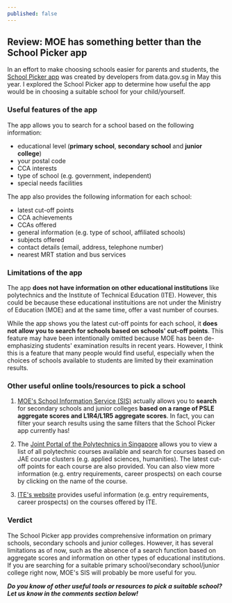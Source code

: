 ```yaml
---
published: false
---
```

## Review: MOE has something better than the School Picker app
In an effort to make choosing schools easier for parents and students, the [School Picker app](https://schoolpicker.sg/intro) was created by developers from data.gov.sg in May this year. I explored the School Picker app to determine how useful the app would be in choosing a suitable school for your child/yourself.

### Useful features of the app
The app allows you to search for a school based on the following information:
- educational level (**primary school**, **secondary school** and **junior college**)
- your postal code
- CCA interests
- type of school (e.g. government, independent)
- special needs facilities 

The app also provides the following information for each school:
- latest cut-off points
- CCA achievements
- CCAs offered
- general information (e.g. type of school, affiliated schools)
- subjects offered
- contact details (email, address, telephone number)
- nearest MRT station and bus services 

### Limitations of the app
The app **does not have information on other educational institutions** like polytechnics and the Institute of Technical Education (ITE). However, this could be because these educational instituitions are not under the Ministry of Education (MOE) and at the same time, offer a vast number of courses. 

While the app shows you the latest cut-off points for each school, it **does not allow you to search for schools based on schools' cut-off points**. This feature may have been intentionally omitted because MOE has been de-emphasizing students' examination results in recent years. However, I think this is a feature that many people would find useful, especially when the choices of schools available to students are limited by their examination results. 

### Other useful online tools/resources to pick a school
1. [MOE's School Information Service (SIS)](http://sis.moe.gov.sg/) actually allows you to **search** for secondary schools and junior colleges **based on a range of PSLE aggregate scores and L1R4/L1R5 aggregate scores**. In fact, you can filter your search results using the same filters that the School Picker app currently has!

2. The [Joint Portal of the Polytechnics in Singapore](http://www.polytechnic.edu.sg/introduction/available-courses) allows you to view a list of all polytechnic courses available and search for courses based on JAE course clusters (e.g. applied sciences, humanities). The latest cut-off points for each course are also provided. You can also view more information (e.g. entry requirements, career prospects) on each course by clicking on the name of the course.

3. [ITE's website](https://www.ite.edu.sg/wps/portal/fts.ft.courses/) provides useful information (e.g. entry requirements, career prospects) on the courses offered by ITE.

### Verdict
The School Picker app provides comprehensive information on primary schools, secondary schools and junior colleges. However, it has several limitations as of now, such as the absence of a search function based on aggregate scores and information on other types of educational institutions. If you are searching for a suitable primary school/secondary school/junior college right now, MOE's SIS will probably be more useful for you. 

**_Do you know of other useful tools or resources to pick a suitable school? Let us know in the comments section below!_**
